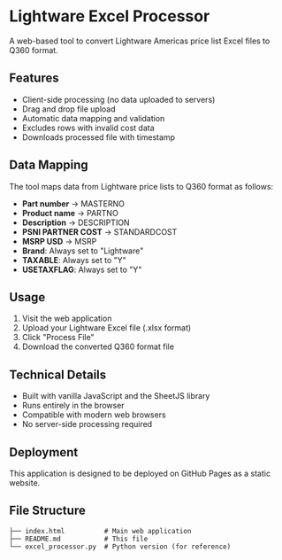 # Lightware Excel Processor

A web-based tool to convert Lightware Americas price list Excel files to Q360 format.

## Features

- Client-side processing (no data uploaded to servers)
- Drag and drop file upload
- Automatic data mapping and validation
- Excludes rows with invalid cost data
- Downloads processed file with timestamp

## Data Mapping

The tool maps data from Lightware price lists to Q360 format as follows:

- **Part number** → MASTERNO
- **Product name** → PARTNO
- **Description** → DESCRIPTION
- **PSNI PARTNER COST** → STANDARDCOST
- **MSRP USD** → MSRP
- **Brand**: Always set to "Lightware"
- **TAXABLE**: Always set to "Y"
- **USETAXFLAG**: Always set to "Y"

## Usage

1. Visit the web application
2. Upload your Lightware Excel file (.xlsx format)
3. Click "Process File"
4. Download the converted Q360 format file

## Technical Details

- Built with vanilla JavaScript and the SheetJS library
- Runs entirely in the browser
- Compatible with modern web browsers
- No server-side processing required

## Deployment

This application is designed to be deployed on GitHub Pages as a static website.

## File Structure

```
├── index.html          # Main web application
├── README.md           # This file
└── excel_processor.py  # Python version (for reference)
```
